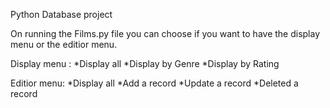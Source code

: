 Python Database project

On running the Films.py file you can choose if you want to have the display menu or the editior menu.

Display menu :
*Display all
*Display by Genre
*Display by Rating

Editior menu:
*Display all
*Add a record
*Update a record
*Deleted a record
